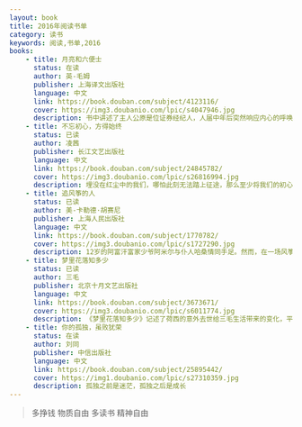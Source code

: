 ```yaml
---
layout: book
title: 2016年阅读书单
category: 读书
keywords: 阅读,书单,2016
books:
    - title: 月亮和六便士
      status: 在读
      author: 英-毛姆  
      publisher: 上海译文出版社
      language: 中文
      link: https://book.douban.com/subject/4123116/
      cover: https://img3.doubanio.com/lpic/s4047946.jpg
      description: 书中讲述了主人公原是位证券经纪人，人届中年后突然响应内心的呼唤，合弃一切到南太平洋的塔希提岛与土著人一起生活，获得灵感，创作出许多艺术杰作。毛姆在小说中深入探讨了生活和艺术两者的矛盾和相互作用。
    - title: 不忘初心，方得始终
      status: 已读
      author: 凌茜
      publisher: 长江文艺出版社
      language: 中文
      link: https://book.douban.com/subject/24845782/
      cover: https://img3.doubanio.com/lpic/s26816994.jpg
      description: 埋没在红尘中的我们，哪怕此刻无法踏上征途，那么至少将我们的初心好好地珍藏在心中，不让它因岁月的冲刷而斑驳失色；静静的等到时机到来的那一刻，用一种温暖睿智的气质，对自己进行一种期望，抚慰自己如野狼一般，在外挣抢饭碗，看似坚硬的心。
    - title: 追风筝的人
      status: 已读
      author: 美-卡勒德·胡赛尼 
      publisher: 上海人民出版社
      language: 中文
      link: https://book.douban.com/subject/1770782/
      cover: https://img3.doubanio.com/lpic/s1727290.jpg
      description: 12岁的阿富汗富家少爷阿米尔与仆人哈桑情同手足。然而，在一场风筝比赛后，发生了一件悲惨不堪的事，阿米尔为自己的懦弱感到自责和痛苦，逼走了哈桑，不久，自己也跟随父亲逃往美国。
    - title: 梦里花落知多少
      status: 已读
      author: 三毛 
      publisher: 北京十月文艺出版社
      language: 中文
      link: https://book.douban.com/subject/3673671/
      cover: https://img3.doubanio.com/lpic/s6011774.jpg
      description: 《梦里花落知多少》记述了荷西的意外去世给三毛生活带来的变化，平静的语调掩藏不了死别的伤痛，哀恸过后的坚强，让这位深情女子更加美丽。
    - title: 你的孤独，虽败犹荣
      status: 在读
      author: 刘同  
      publisher: 中信出版社
      language: 中文
      link: https://book.douban.com/subject/25895442/
      cover: https://img1.doubanio.com/lpic/s27310359.jpg
      description: 孤独之前是迷茫，孤独之后是成长
---
```


> 多挣钱 物质自由 多读书 精神自由
